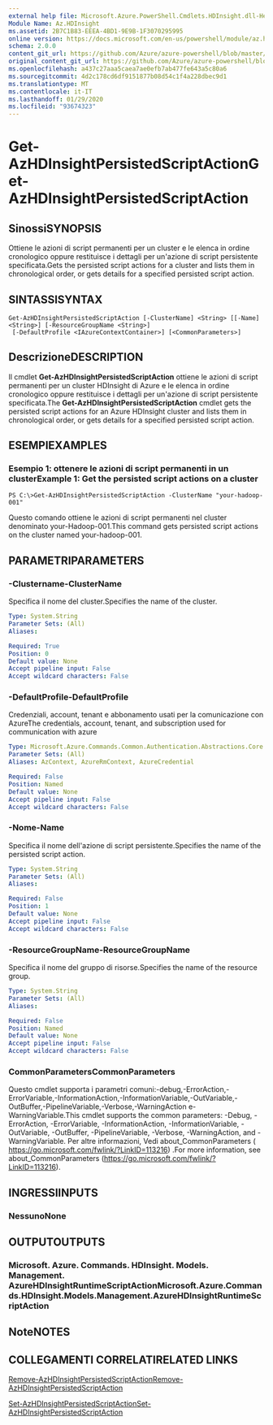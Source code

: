 ```yaml
---
external help file: Microsoft.Azure.PowerShell.Cmdlets.HDInsight.dll-Help.xml
Module Name: Az.HDInsight
ms.assetid: 2B7C1B83-EEEA-4BD1-9E9B-1F3070295995
online version: https://docs.microsoft.com/en-us/powershell/module/az.hdinsight/get-azhdinsightpersistedscriptaction
schema: 2.0.0
content_git_url: https://github.com/Azure/azure-powershell/blob/master/src/HDInsight/HDInsight/help/Get-AzHDInsightPersistedScriptAction.md
original_content_git_url: https://github.com/Azure/azure-powershell/blob/master/src/HDInsight/HDInsight/help/Get-AzHDInsightPersistedScriptAction.md
ms.openlocfilehash: a437c27aaa5caea7ae0efb7ab477fe643a5c80a6
ms.sourcegitcommit: 4d2c178cd6df9151877b08d54c1f4a228dbec9d1
ms.translationtype: MT
ms.contentlocale: it-IT
ms.lasthandoff: 01/29/2020
ms.locfileid: "93674323"
---
```

# <span data-ttu-id="60375-101">Get-AzHDInsightPersistedScriptAction</span><span class="sxs-lookup"><span data-stu-id="60375-101">Get-AzHDInsightPersistedScriptAction</span></span>

## <span data-ttu-id="60375-102">Sinossi</span><span class="sxs-lookup"><span data-stu-id="60375-102">SYNOPSIS</span></span>
<span data-ttu-id="60375-103">Ottiene le azioni di script permanenti per un cluster e le elenca in ordine cronologico oppure restituisce i dettagli per un'azione di script persistente specificata.</span><span class="sxs-lookup"><span data-stu-id="60375-103">Gets the persisted script actions for a cluster and lists them in chronological order, or gets details for a specified persisted script action.</span></span>

## <span data-ttu-id="60375-104">SINTASSI</span><span class="sxs-lookup"><span data-stu-id="60375-104">SYNTAX</span></span>

```
Get-AzHDInsightPersistedScriptAction [-ClusterName] <String> [[-Name] <String>] [-ResourceGroupName <String>]
 [-DefaultProfile <IAzureContextContainer>] [<CommonParameters>]
```

## <span data-ttu-id="60375-105">Descrizione</span><span class="sxs-lookup"><span data-stu-id="60375-105">DESCRIPTION</span></span>
<span data-ttu-id="60375-106">Il cmdlet **Get-AzHDInsightPersistedScriptAction** ottiene le azioni di script permanenti per un cluster HDInsight di Azure e le elenca in ordine cronologico oppure restituisce i dettagli per un'azione di script persistente specificata.</span><span class="sxs-lookup"><span data-stu-id="60375-106">The **Get-AzHDInsightPersistedScriptAction** cmdlet gets the persisted script actions for an Azure HDInsight cluster and lists them in chronological order, or gets details for a specified persisted script action.</span></span>

## <span data-ttu-id="60375-107">ESEMPI</span><span class="sxs-lookup"><span data-stu-id="60375-107">EXAMPLES</span></span>

### <span data-ttu-id="60375-108">Esempio 1: ottenere le azioni di script permanenti in un cluster</span><span class="sxs-lookup"><span data-stu-id="60375-108">Example 1: Get the persisted script actions on a cluster</span></span>
```
PS C:\>Get-AzHDInsightPersistedScriptAction -ClusterName "your-hadoop-001"
```

<span data-ttu-id="60375-109">Questo comando ottiene le azioni di script permanenti nel cluster denominato your-Hadoop-001.</span><span class="sxs-lookup"><span data-stu-id="60375-109">This command gets persisted script actions on the cluster named your-hadoop-001.</span></span>

## <span data-ttu-id="60375-110">PARAMETRI</span><span class="sxs-lookup"><span data-stu-id="60375-110">PARAMETERS</span></span>

### <span data-ttu-id="60375-111">-Clustername</span><span class="sxs-lookup"><span data-stu-id="60375-111">-ClusterName</span></span>
<span data-ttu-id="60375-112">Specifica il nome del cluster.</span><span class="sxs-lookup"><span data-stu-id="60375-112">Specifies the name of the cluster.</span></span>

```yaml
Type: System.String
Parameter Sets: (All)
Aliases:

Required: True
Position: 0
Default value: None
Accept pipeline input: False
Accept wildcard characters: False
```

### <span data-ttu-id="60375-113">-DefaultProfile</span><span class="sxs-lookup"><span data-stu-id="60375-113">-DefaultProfile</span></span>
<span data-ttu-id="60375-114">Credenziali, account, tenant e abbonamento usati per la comunicazione con Azure</span><span class="sxs-lookup"><span data-stu-id="60375-114">The credentials, account, tenant, and subscription used for communication with azure</span></span>

```yaml
Type: Microsoft.Azure.Commands.Common.Authentication.Abstractions.Core.IAzureContextContainer
Parameter Sets: (All)
Aliases: AzContext, AzureRmContext, AzureCredential

Required: False
Position: Named
Default value: None
Accept pipeline input: False
Accept wildcard characters: False
```

### <span data-ttu-id="60375-115">-Nome</span><span class="sxs-lookup"><span data-stu-id="60375-115">-Name</span></span>
<span data-ttu-id="60375-116">Specifica il nome dell'azione di script persistente.</span><span class="sxs-lookup"><span data-stu-id="60375-116">Specifies the name of the persisted script action.</span></span>

```yaml
Type: System.String
Parameter Sets: (All)
Aliases:

Required: False
Position: 1
Default value: None
Accept pipeline input: False
Accept wildcard characters: False
```

### <span data-ttu-id="60375-117">-ResourceGroupName</span><span class="sxs-lookup"><span data-stu-id="60375-117">-ResourceGroupName</span></span>
<span data-ttu-id="60375-118">Specifica il nome del gruppo di risorse.</span><span class="sxs-lookup"><span data-stu-id="60375-118">Specifies the name of the resource group.</span></span>

```yaml
Type: System.String
Parameter Sets: (All)
Aliases:

Required: False
Position: Named
Default value: None
Accept pipeline input: False
Accept wildcard characters: False
```

### <span data-ttu-id="60375-119">CommonParameters</span><span class="sxs-lookup"><span data-stu-id="60375-119">CommonParameters</span></span>
<span data-ttu-id="60375-120">Questo cmdlet supporta i parametri comuni:-debug,-ErrorAction,-ErrorVariable,-InformationAction,-InformationVariable,-OutVariable,-OutBuffer,-PipelineVariable,-Verbose,-WarningAction e-WarningVariable.</span><span class="sxs-lookup"><span data-stu-id="60375-120">This cmdlet supports the common parameters: -Debug, -ErrorAction, -ErrorVariable, -InformationAction, -InformationVariable, -OutVariable, -OutBuffer, -PipelineVariable, -Verbose, -WarningAction, and -WarningVariable.</span></span> <span data-ttu-id="60375-121">Per altre informazioni, Vedi about_CommonParameters ( https://go.microsoft.com/fwlink/?LinkID=113216) .</span><span class="sxs-lookup"><span data-stu-id="60375-121">For more information, see about_CommonParameters (https://go.microsoft.com/fwlink/?LinkID=113216).</span></span>

## <span data-ttu-id="60375-122">INGRESSI</span><span class="sxs-lookup"><span data-stu-id="60375-122">INPUTS</span></span>

### <span data-ttu-id="60375-123">Nessuno</span><span class="sxs-lookup"><span data-stu-id="60375-123">None</span></span>

## <span data-ttu-id="60375-124">OUTPUT</span><span class="sxs-lookup"><span data-stu-id="60375-124">OUTPUTS</span></span>

### <span data-ttu-id="60375-125">Microsoft. Azure. Commands. HDInsight. Models. Management. AzureHDInsightRuntimeScriptAction</span><span class="sxs-lookup"><span data-stu-id="60375-125">Microsoft.Azure.Commands.HDInsight.Models.Management.AzureHDInsightRuntimeScriptAction</span></span>

## <span data-ttu-id="60375-126">Note</span><span class="sxs-lookup"><span data-stu-id="60375-126">NOTES</span></span>

## <span data-ttu-id="60375-127">COLLEGAMENTI CORRELATI</span><span class="sxs-lookup"><span data-stu-id="60375-127">RELATED LINKS</span></span>

[<span data-ttu-id="60375-128">Remove-AzHDInsightPersistedScriptAction</span><span class="sxs-lookup"><span data-stu-id="60375-128">Remove-AzHDInsightPersistedScriptAction</span></span>](./Remove-AzHDInsightPersistedScriptAction.md)

[<span data-ttu-id="60375-129">Set-AzHDInsightPersistedScriptAction</span><span class="sxs-lookup"><span data-stu-id="60375-129">Set-AzHDInsightPersistedScriptAction</span></span>](./Set-AzHDInsightPersistedScriptAction.md)



